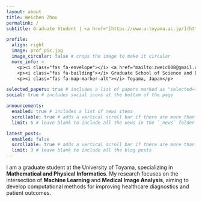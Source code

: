 ```yaml
---
layout: about
title: Weichen Zhou
permalink: /
subtitle: Graduate Student | <a href="[https://www.u-toyama.ac.jp/](https://www.u-toyama.ac.jp/)">University of Toyama</a> 

profile:
  align: right
  image: prof_pic.jpg
  image_circular: false # crops the image to make it circular
  more_info: >
    <p><i class="fas fa-envelope"></i> <a href="mailto:zweic008@gmail.com">zweic008@gmail.com</a></p>
    <p><i class="fas fa-building"></i> Graduate School of Science and Engineering</p>
    <p><i class="fas fa-map-marker-alt"></i> Toyama, Japan</p>

selected_papers: true # includes a list of papers marked as "selected={true}"
social: true # includes social icons at the bottom of the page

announcements:
  enabled: true # includes a list of news items
  scrollable: true # adds a vertical scroll bar if there are more than 3 news items
  limit: 5 # leave blank to include all the news in the `_news` folder

latest_posts:
  enabled: false 
  scrollable: true # adds a vertical scroll bar if there are more than 3 new posts items
  limit: 3 # leave blank to include all the blog posts
---
```

I am a graduate student at the University of Toyama, specializing in **Mathematical and Physical Informatics**. My research focuses on the intersection of **Machine Learning** and **Medical Image Analysis**, aiming to develop computational methods for improving healthcare diagnostics and patient outcomes.  


